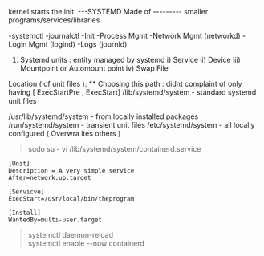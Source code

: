 kernel starts the init.
---SYSTEMD Made of ---------
smaller programs/services/libraries

-systemctl
-journalctl
-Init
-Process Mgmt
-Network Mgmt (networkd)
-Login Mgmt (logind)
-Logs (journld)

1. Systemd units :
    entity managed by systemd
    i) Service
    ii) Device
    iii) Mountpoint or Automount point
    iv) Swap File
    
 Location ( of unit files ):
  ** Choosing this path : didnt complaint of only having [ ExecStartPre , ExecStart]
  /lib/systemd/system - standard systemd unit files

  /usr/lib/systemd/system - from locally installed packages
  /run/systemd/system - transient unit files
  /etc/systemd/system - all locally configured ( Overwra ites others )

 > sudo su -
 > vi /lib/systemd/system/containerd.service  

 ```
 [Unit]
 Description = A very simple service
 After=network.up.target
 
 [Servicve]
 ExecStart=/usr/local/bin/theprogram
 
 [Install]
 WantedBy=multi-user.target
 ```

 > systemctl daemon-reload  
 > systemctl enable --now containerd  

